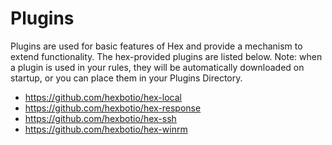 # Plugins

Plugins are used for basic features of Hex and provide a mechanism to extend functionality. The hex-provided plugins are listed below. Note: when a plugin is used in your rules, they will be automatically downloaded on startup, or you can place them in your Plugins Directory.

- https://github.com/hexbotio/hex-local
- https://github.com/hexbotio/hex-response
- https://github.com/hexbotio/hex-ssh
- https://github.com/hexbotio/hex-winrm

